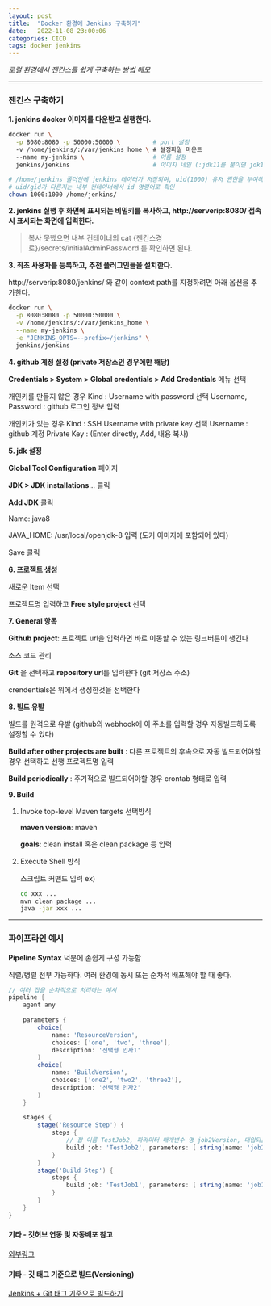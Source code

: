 ```yaml
---
layout: post
title:  "Docker 환경에 Jenkins 구축하기"
date:   2022-11-08 23:00:06
categories: CICD
tags: docker jenkins
---
```


<i class="fa-solid fa-check"></i> *로컬 환경에서 젠킨스를 쉽게 구축하는 방법 메모*

---

### 젠킨스 구축하기

**1. jenkins docker 이미지를 다운받고 실행한다.**

```bash
docker run \
  -p 8080:8080 -p 50000:50000 \         # port 설정 
  -v /home/jenkins/:/var/jenkins_home \ # 설정파일 마운트
  --name my-jenkins \                   # 이름 설정
  jenkins/jenkins                       # 이미지 네임 (:jdk11를 붙이면 jdk11 이미지로 다운받음)

# /home/jenkins 폴더안에 jenkins 데이터가 저장되며, uid(1000) 유저 권한을 부여해야 한다. (이 경로는 원하는 경로로 변경할 수 있다.)
# uid/gid가 다른지는 내부 컨테이너에서 id 명령어로 확인
chown 1000:1000 /home/jenkins/
```


**2. jenkins 실행 후 화면에 표시되는 비밀키를 복사하고, http://serverip:8080/ 접속시 표시되는 화면에 입력한다.**

> 복사 못했으면 내부 컨테이너의 cat {젠킨스경로}/secrets/initialAdminPassword 를 확인하면 된다.


**3. 최초 사용자를 등록하고, 추천 플러그인들을 설치한다.**

http://serverip:8080/jenkins/ 와 같이 context path를 지정하려면 아래 옵션을 추가한다.
```bash
docker run \
  -p 8080:8080 -p 50000:50000 \
  -v /home/jenkins/:/var/jenkins_home \
  --name my-jenkins \
  -e "JENKINS_OPTS=--prefix=/jenkins" \
  jenkins/jenkins
```


**4. github 계정 설정 (private 저장소인 경우에만 해당)**

**Credentials > System > Global credentials > Add Credentials** 메뉴 선택

개인키를 만들지 않은 경우
Kind : Username with password 선택
Username, Password : github 로그인 정보 입력

개인키가 있는 경우
Kind : SSH Username with private key 선택
Username : github 계정
Private Key : (Enter directly, Add, 내용 복사)


**5. jdk 설정**

**Global Tool Configuration** 페이지

**JDK > JDK installations**… 클릭

**Add JDK** 클릭

Name: java8

JAVA_HOME: /usr/local/openjdk-8 입력 (도커 이미지에 포함되어 있다)

Save 클릭


**6. 프로젝트 생성**

새로운 Item 선택

프로젝트명 입력하고 **Free style project** 선택


**7. General 항목**

**Github project**: 프로젝트 url을 입력하면 바로 이동할 수 있는 링크버튼이 생긴다

소스 코드 관리

**Git** 을 선택하고 **repository url**를 입력한다 (git 저장소 주소)

crendentials은 위에서 생성한것을 선택한다


**8. 빌드 유발**

빌드를 원격으로 유발 (github의 webhook에 이 주소를 입력할 경우 자동빌드하도록 설정할 수 있다)

**Build after other projects are built** : 다른 프로젝트의 후속으로 자동 빌드되어야할 경우 선택하고 선행 프로젝트명 입력

**Build periodically** : 주기적으로 빌드되어야할 경우 crontab 형태로 입력


**9. Build**

1. Invoke top-level Maven targets 선택방식

    **maven version**: maven

    **goals**: clean install 혹은 clean package 등 입력

2. Execute Shell 방식

    스크립트 커맨드 입력
    ex)
    ```bash
    cd xxx ...
    mvn clean package ...
    java -jar xxx ...
    ```

---

### 파이프라인 예시

**Pipeline Syntax** 덕분에 손쉽게 구성 가능함

직렬/병렬 전부 가능하다. 여러 환경에 동시 또는 순차적 배포해야 할 때 좋다.

```groovy
// 여러 잡을 순차적으로 처리하는 예시
pipeline {
    agent any
    
    parameters {
        choice(
            name: 'ResourceVersion',
            choices: ['one', 'two', 'three'],
            description: '선택형 인자1' 
        )
        choice(
            name: 'BuildVersion',
            choices: ['one2', 'two2', 'three2'],
            description: '선택형 인자2' 
        )
    }
    
    stages {
        stage('Resource Step') {
            steps {
                // 잡 이름 TestJob2, 파라미터 매개변수 명 job2Version, 대입되는 매개변수는 선택형인자1인 ResourceVersion
                build job: 'TestJob2', parameters: [ string(name: 'job2Version', value: "${params.ResourceVersion}") ]
            }
        }
        stage('Build Step') {
            steps {
                build job: 'TestJob1', parameters: [ string(name: 'job1Version', value: "${params.BuildVersion}") ]
            }
        }
    }
}


```


#### 기타 - 깃허브 연동 및 자동배포 참고

[외부링크][link2]


#### 기타 - 깃 태그 기준으로 빌드(Versioning)

[Jenkins + Git 태그 기준으로 빌드하기][link1]

[link1]: /cicd/2022/11/09/7-jenkinsgittag.html
[link2]: https://kutar37.tistory.com/entry/Jenkins-Github-%EC%97%B0%EB%8F%99-%EC%9E%90%EB%8F%99%EB%B0%B0%ED%8F%AC-3